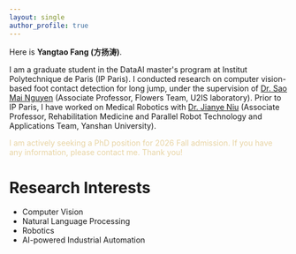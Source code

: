 ```yaml
---
layout: single
author_profile: true
---
```


Here is **Yangtao Fang (方扬涛)**. 

I am a graduate student in the DataAI master's program at Institut Polytechnique de Paris (IP Paris). 
I conducted research on computer vision-based foot contact detection for long jump, under the supervision of [Dr. Sao Mai Nguyen](http://nguyensmai.free.fr/Home.html) (Associate Professor, Flowers Team, U2IS laboratory). Prior to IP Paris, I have worked on Medical Robotics with [Dr. Jianye Niu](http://202.206.253.123/mdt/teachers_show.aspx?shid=505) (Associate Professor, Rehabilitation Medicine and Parallel Robot Technology and Applications Team, Yanshan University).

<span style="color: #E8D4A3;">I am actively seeking a PhD position for 2026 Fall admission. If you have any information, please contact me. Thank you!</span>

# Research Interests
- Computer Vision
- Natural Language Processing
- Robotics
- AI-powered Industrial Automation